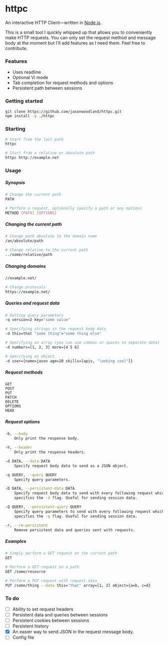 # httpc

An interactive HTTP Client&mdash;written in [Node.js](https://nodejs.org/en/).

This is a small tool I quickly whipped up that allows you to conveniently make HTTP requests. You can only set the request method and message body at the moment but I'll add features as I need them. Feel free to contribute.

### Features

  - Uses readline
  - Optional Vi mode
  - Tab completion for request methods and options
  - Persistent path between sessions

### Getting started

```bash
git clone https://github.com/jasonwoodland/httpc.git
npm install -g ./httpc
```

### Starting

```bash
# Start from the last path
httpc

# Start from a relative or absolute path
httpc http://example.net
```

### Usage

##### Synopsis

```bash
# Change the current path
PATH

# Perform a request, optionally specify a path or any options
METHOD [PATH] [OPTIONS]
```

##### Changing the current path

```bash
# Change path absolute to the domain name
/an/absolute/path

# Change relative to the current path
../some/relative/path
```

##### Changing domains

```bash
//example.net/

# Change protocols
https://example.net/
```

##### Queries and request data

```bash
# Setting query parameters
-q version=2 key="some value"

# Specifying strings in the request body data
-d this=that "some thing"="some thing else"

# Specifying an array (you can use commas or spaces to separate data)
-d numbers=[1, 2, 3] more=[4 5 6]

# Specifying an object 
-d user={name=jason age=20 skills=[apis, "looking cool"]}
```

##### Request methods

```
GET
POST
PUT
PATCH
DELETE
OPTIONS
HEAD
```

##### Request options

```bash
-b, --body
	Only print the response body.

-h, --header
	Only print the response headers.

-d DATA, --data DATA
	Specify request body data to send as a JSON object.

-q QUERY, --query QUERY
	Specify query parameters.

-D DATA, --persistent-data DATA
	Specify request body data to send with every following request which
	specifies the -d flag. Useful for sending session data.

-Q QUERY, --persistent-query QUERY
	Specify query parameters to send with every following request which
	specifies the -q flag. Useful for sending session data.

-r, --rm-persistent
	Remove persistent data and queries sent with requests.
```

##### Examples
```bash
# Simply perform a GET request on the current path
GET

# Perform a GET request on a path
GET /some/resource

# Perform a PUT request with request data
PUT /some/thing --data this="that" array=[1, 2] object={a=b, c=d}
```

### To do

  - [ ] Ability to set request headers
  - [ ] Persistent data and queries between sessions
  - [ ] Persistent cookies between sessions
  - [ ] Persistent history
  - [x] An easier way to send JSON in the request message body.
  - [ ] Config file
